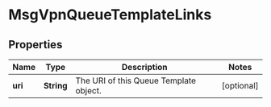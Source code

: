 
# MsgVpnQueueTemplateLinks

## Properties
Name | Type | Description | Notes
------------ | ------------- | ------------- | -------------
**uri** | **String** | The URI of this Queue Template object. |  [optional]



